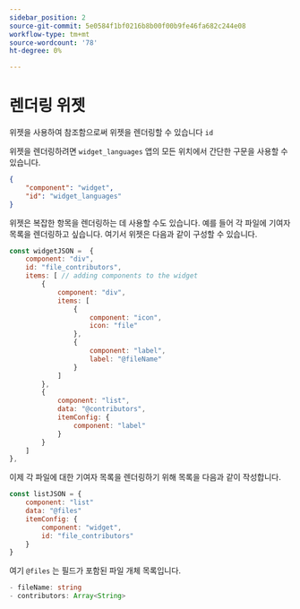 ```yaml
---
sidebar_position: 2
source-git-commit: 5e0584f1bf0216b8b00f00b9fe46fa682c244e08
workflow-type: tm+mt
source-wordcount: '78'
ht-degree: 0%

---
```



# 렌더링 위젯

위젯을 사용하여 참조함으로써 위젯을 렌더링할 수 있습니다 `id`

위젯을 렌더링하려면 `widget_languages` 앱의 모든 위치에서 간단한 구문을 사용할 수 있습니다.

```json
{
    "component": "widget",
    "id": "widget_languages"
}
```

위젯은 복잡한 항목을 렌더링하는 데 사용할 수도 있습니다. 예를 들어 각 파일에 기여자 목록을 렌더링하고 싶습니다.
여기서 위젯은 다음과 같이 구성할 수 있습니다.

```js title="fileContributorsWidget.js"
const widgetJSON =  {
    component: "div", 
    id: "file_contributors", 
    items: [ // adding components to the widget
        {
            component: "div",
            items: [
                {
                    component: "icon",
                    icon: "file"
                },
                {
                    component: "label",
                    label: "@fileName"
                }
            ]
        },
        {
            component: "list",
            data: "@contributors",
            itemConfig: {
                component: "label"
            }
        }
    ]
},
```

이제 각 파일에 대한 기여자 목록을 렌더링하기 위해 목록을 다음과 같이 작성합니다.

```js title="fileContributorsList.js"
const listJSON = {
    component: "list"
    data: "@files"
    itemConfig: {
        component: "widget",
        id: "file_contributors"
    }
}
```

여기 `@files` 는 필드가 포함된 파일 개체 목록입니다.

```typescript
- fileName: string
- contributors: Array<String>
```
